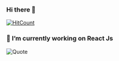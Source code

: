 ### Hi there 👋

[![HitCount](http://hits.dwyl.com/vodnalasahithi/vodnalasahithi.svg)](http://hits.dwyl.com/vodnalasahithi/vodnalasahithi)


### 🔭 I’m currently working on React Js

![Quote](https://github-readme-quotes.herokuapp.com/quote?theme=dark&animation=grow_out_in)

<!--
**vodnalasahithi/vodnalasahithi** is a ✨ _special_ ✨ repository because its `README.md` (this file) appears on your GitHub profile.

Here are some ideas to get you started:

- 🌱 I’m currently learning ...
- 👯 I’m looking to collaborate on ...
- 🤔 I’m looking for help with ...
- 💬 Ask me about ...
- 📫 How to reach me: ...
- 😄 Pronouns: ...
- ⚡ Fun fact: ...
-->
